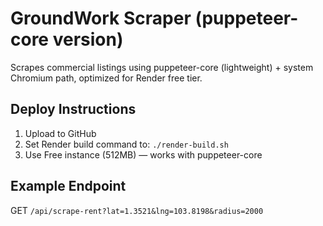 
# GroundWork Scraper (puppeteer-core version)

Scrapes commercial listings using puppeteer-core (lightweight) + system Chromium path, optimized for Render free tier.

## Deploy Instructions

1. Upload to GitHub
2. Set Render build command to: `./render-build.sh`
3. Use Free instance (512MB) — works with puppeteer-core

## Example Endpoint

GET `/api/scrape-rent?lat=1.3521&lng=103.8198&radius=2000`
